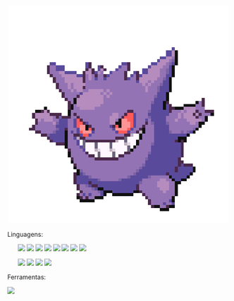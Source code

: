 <div align="center">
  <img src="https://github.com/phfuark/phfuark/blob/main/Banner1.gif">
</div>

<div>
  <p>Linguagens:</p>
</div> 
<ul style="list-style: none;">
<img src="https://skillicons.dev/icons?i=py"> 	   <img src="https://geps.dev/progress/30?dangerColor=8334eb&warningColor=8334eb&successColor=8334eb"> 	 
<img src="https://skillicons.dev/icons?i=js"> 	   <img src="https://geps.dev/progress/5?dangerColor=8334eb&warningColor=8334eb&successColor=8334eb"> 	 
<img src="https://skillicons.dev/icons?i=cpp"> 	   <img src="https://geps.dev/progress/40?dangerColor=8334eb&warningColor=8334eb&successColor=8334eb"> 	 
<img src="https://skillicons.dev/icons?i=java"> 	 <img src="https://geps.dev/progress/15?dangerColor=8334eb&warningColor=8334eb&successColor=8334eb"> 	
</ul>

<ul style="list-style: none;">
<img src="https://skillicons.dev/icons?i=html"> 	 <img src="https://geps.dev/progress/50?dangerColor=8334eb&warningColor=8334eb&successColor=8334eb"> 	 
<img src="https://skillicons.dev/icons?i=css"> 	   <img src="https://geps.dev/progress/35?dangerColor=8334eb&warningColor=8334eb&successColor=8334eb"> 	
</ul>

<div>
  <p>Ferramentas:</p>
  <img src="https://skillicons.dev/icons?i=arduino,discord,git,github,gmail,idea,linkedin,notion,pycharm,vscode,windows" />  
</div> 

